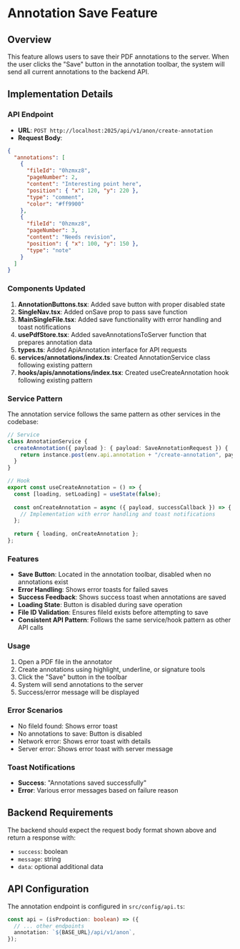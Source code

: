 # Annotation Save Feature

## Overview
This feature allows users to save their PDF annotations to the server. When the user clicks the "Save" button in the annotation toolbar, the system will send all current annotations to the backend API.

## Implementation Details

### API Endpoint
- **URL**: `POST http://localhost:2025/api/v1/anon/create-annotation`
- **Request Body**:
```json
{
  "annotations": [
    {
      "fileId": "0hzmxz8",
      "pageNumber": 2,
      "content": "Interesting point here",
      "position": { "x": 120, "y": 220 },
      "type": "comment",
      "color": "#ff9900"
    },
    {
      "fileId": "0hzmxz8",
      "pageNumber": 3,
      "content": "Needs revision",
      "position": { "x": 100, "y": 150 },
      "type": "note"
    }
  ]
}
```

### Components Updated

1. **AnnotationButtons.tsx**: Added save button with proper disabled state
2. **SingleNav.tsx**: Added onSave prop to pass save function
3. **MainSingleFile.tsx**: Added save functionality with error handling and toast notifications
4. **usePdfStore.tsx**: Added saveAnnotationsToServer function that prepares annotation data
5. **types.ts**: Added ApiAnnotation interface for API requests
6. **services/annotations/index.ts**: Created AnnotationService class following existing pattern
7. **hooks/apis/annotations/index.tsx**: Created useCreateAnnotation hook following existing pattern

### Service Pattern

The annotation service follows the same pattern as other services in the codebase:

```typescript
// Service
class AnnotationService {
  createAnnotation({ payload }: { payload: SaveAnnotationRequest }) {
    return instance.post(env.api.annotation + "/create-annotation", payload);
  }
}

// Hook
export const useCreateAnnotation = () => {
  const [loading, setLoading] = useState(false);
  
  const onCreateAnnotation = async ({ payload, successCallback }) => {
    // Implementation with error handling and toast notifications
  };
  
  return { loading, onCreateAnnotation };
};
```

### Features

- **Save Button**: Located in the annotation toolbar, disabled when no annotations exist
- **Error Handling**: Shows error toasts for failed saves
- **Success Feedback**: Shows success toast when annotations are saved
- **Loading State**: Button is disabled during save operation
- **File ID Validation**: Ensures fileId exists before attempting to save
- **Consistent API Pattern**: Follows the same service/hook pattern as other API calls

### Usage

1. Open a PDF file in the annotator
2. Create annotations using highlight, underline, or signature tools
3. Click the "Save" button in the toolbar
4. System will send annotations to the server
5. Success/error message will be displayed

### Error Scenarios

- No fileId found: Shows error toast
- No annotations to save: Button is disabled
- Network error: Shows error toast with details
- Server error: Shows error toast with server message

### Toast Notifications

- **Success**: "Annotations saved successfully"
- **Error**: Various error messages based on failure reason

## Backend Requirements

The backend should expect the request body format shown above and return a response with:
- `success`: boolean
- `message`: string
- `data`: optional additional data

## API Configuration

The annotation endpoint is configured in `src/config/api.ts`:
```typescript
const api = (isProduction: boolean) => ({
  // ... other endpoints
  annotation: `${BASE_URL}/api/v1/anon`,
});
``` 
